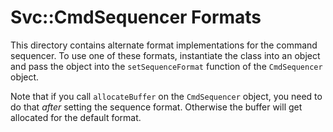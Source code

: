 # Svc::CmdSequencer Formats

This directory contains alternate format implementations for the command
sequencer.
To use one of these formats, instantiate the class into an object
and pass the object into the `setSequenceFormat` function of
the `CmdSequencer` object.

Note that if you call `allocateBuffer` on the `CmdSequencer` object,
you need to do that *after* setting the sequence format.
Otherwise the buffer will get allocated for the default format.
